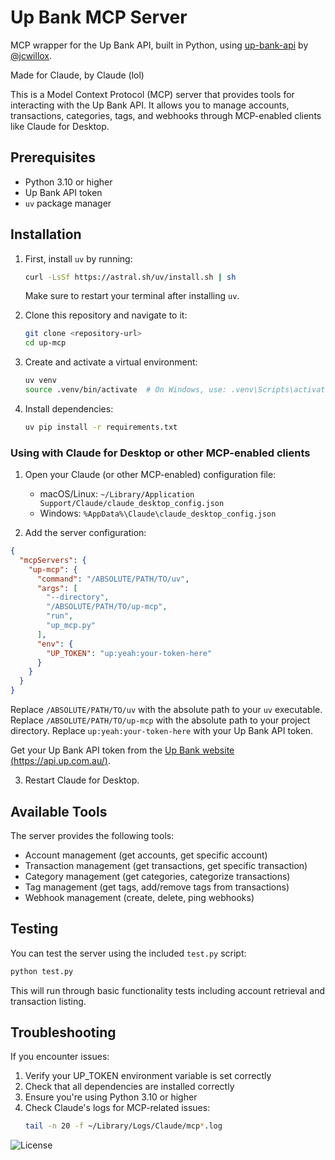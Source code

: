 # Up Bank MCP Server

MCP wrapper for the Up Bank API, built in Python, using [up-bank-api](https://github.com/jcwillox/up-bank-api) by [@jcwillox](https://github.com/jcwillox).

Made for Claude, by Claude (lol)

This is a Model Context Protocol (MCP) server that provides tools for interacting with the Up Bank API. It allows you to manage accounts, transactions, categories, tags, and webhooks through MCP-enabled clients like Claude for Desktop.


## Prerequisites

- Python 3.10 or higher
- Up Bank API token
- `uv` package manager

## Installation

1. First, install `uv` by running:

   ```bash
   curl -LsSf https://astral.sh/uv/install.sh | sh
   ```

   Make sure to restart your terminal after installing `uv`.

2. Clone this repository and navigate to it:

   ```bash
   git clone <repository-url>
   cd up-mcp
   ```

3. Create and activate a virtual environment:

   ```bash
   uv venv
   source .venv/bin/activate  # On Windows, use: .venv\Scripts\activate
   ```

4. Install dependencies:

   ```bash
   uv pip install -r requirements.txt
   ```

### Using with Claude for Desktop or other MCP-enabled clients

1. Open your Claude (or other MCP-enabled) configuration file:
   - macOS/Linux: `~/Library/Application Support/Claude/claude_desktop_config.json`
   - Windows: `%AppData%\Claude\claude_desktop_config.json`

2. Add the server configuration:

```json
{
  "mcpServers": {
    "up-mcp": {
      "command": "/ABSOLUTE/PATH/TO/uv",
      "args": [
        "--directory",
        "/ABSOLUTE/PATH/TO/up-mcp",
        "run",
        "up_mcp.py"
      ],
      "env": {
        "UP_TOKEN": "up:yeah:your-token-here"
      }
    }
  }
}
```

   Replace `/ABSOLUTE/PATH/TO/uv` with the absolute path to your `uv` executable.
   Replace `/ABSOLUTE/PATH/TO/up-mcp` with the absolute path to your project directory.
   Replace `up:yeah:your-token-here` with your Up Bank API token.

   Get your Up Bank API token from the [Up Bank website (https://api.up.com.au/)](https://api.up.com.au/).

3. Restart Claude for Desktop.

## Available Tools

The server provides the following tools:
- Account management (get accounts, get specific account)
- Transaction management (get transactions, get specific transaction)
- Category management (get categories, categorize transactions)
- Tag management (get tags, add/remove tags from transactions)
- Webhook management (create, delete, ping webhooks)

## Testing

You can test the server using the included `test.py` script:

```bash
python test.py
```

This will run through basic functionality tests including account retrieval and transaction listing.

## Troubleshooting

If you encounter issues:

1. Verify your UP_TOKEN environment variable is set correctly
2. Check that all dependencies are installed correctly
3. Ensure you're using Python 3.10 or higher
4. Check Claude's logs for MCP-related issues:
   ```bash
   tail -n 20 -f ~/Library/Logs/Claude/mcp*.log
   ```

![License](LICENSE)